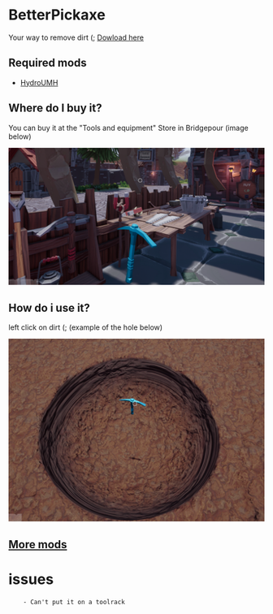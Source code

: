# BetterPickaxe
Your way to remove dirt (; [Dowload here](https://github.com/Gamerkuipers/Hydroneer-Modding/raw/main/BetterPickaxe/500-BetterPickaxe_P.pak)

## Required mods
- [HydroUMH](https://github.com/RHlNO/HydroneerModding/raw/main/Release%20Mods/501-HydroUMH_P.pak)

## Where do I buy it?
You can buy it at the "Tools and equipment" Store in Bridgepour (image below)

![BetterPickaxe](./img/BetterPickaxe-Store.png)

## How do i use it?
left click on dirt (; (example of the hole below)

![Hole Example](./img/Example.png)

## [More mods](../../../)

# issues
```
    - Can't put it on a toolrack
```

